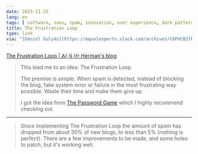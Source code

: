 ```yaml
---
date: 2023-11-25
lang: en
tags: [ software, saas, spam, innovation, user experience, dark patterns ]
title: The Frustration Loop
type: link
via: "[Dániel Gulyás](https://equalexperts.slack.com/archives/C6PUCB37E/p1700648433667969)"
---
```


[The Frustration Loop | ᕕ( ᐛ )ᕗ Herman's blog](https://herman.bearblog.dev/the-frustration-loop/)

> This lead me to an idea: The Frustration Loop
>
> The premise is simple. When spam is detected, instead of blocking the blog, fake system error or failure in the most frustrating way possible. Waste their time and make them give up.
>
> I got the idea from [The Password Game](https://neal.fun/password-game/) which I highly recommend checking out. 

---

> Since implementing The Frustration Loop the amount of spam has dropped from about 30% of new blogs, to less than 5% (nothing is perfect). There are a few improvements to be made, and some holes to patch, but it's working well.
